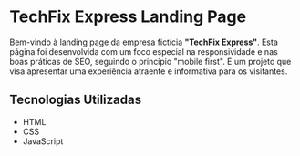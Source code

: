 # TechFix Express Landing Page

Bem-vindo à landing page da empresa fictícia **"TechFix Express"**. Esta página foi desenvolvida com um foco especial na responsividade e nas boas práticas de SEO, seguindo o princípio "mobile first". É um projeto que visa apresentar uma experiência atraente e informativa para os visitantes.

## Tecnologias Utilizadas

- HTML
- CSS
- JavaScript
